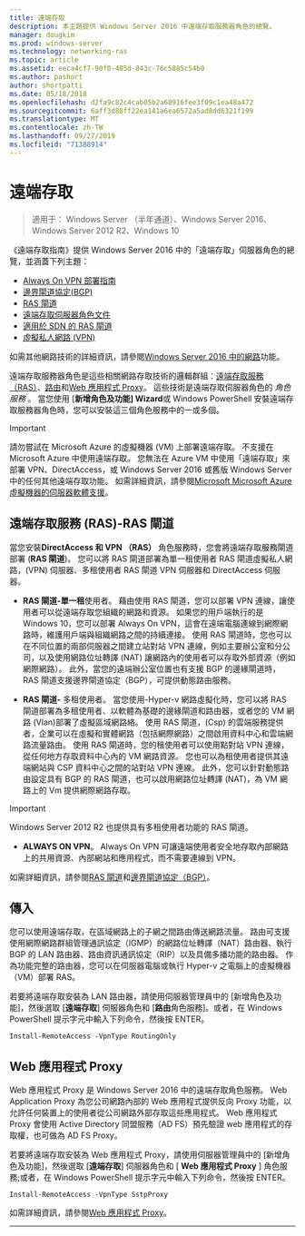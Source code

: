 ```yaml
---
title: 遠端存取
description: 本主題提供 Windows Server 2016 中遠端存取服務器角色的總覽。
manager: dougkim
ms.prod: windows-server
ms.technology: networking-ras
ms.topic: article
ms.assetid: eeca4cf7-90f0-485d-843c-76c5885c54b0
ms.author: pashort
author: shortpatti
ms.date: 05/18/2018
ms.openlocfilehash: d2fa9c82c4cab05b2a60916fee3f09c1ea48a472
ms.sourcegitcommit: 6aff3d88ff22ea141a6ea6572a5ad8dd6321f199
ms.translationtype: MT
ms.contentlocale: zh-TW
ms.lasthandoff: 09/27/2019
ms.locfileid: "71388914"
---
```

# <a name="remote-access"></a>遠端存取

>適用于： Windows Server （半年通道）、Windows Server 2016、Windows Server 2012 R2、Windows 10

《遠端存取指南》提供 Windows Server 2016 中的「遠端存取」伺服器角色的總覽，並涵蓋下列主題：

- [Always On VPN 部署指南](vpn/always-on-vpn/deploy/always-on-vpn-deploy.md)
- [邊界閘道協定&#40;BGP&#41;](bgp/Border-Gateway-Protocol-BGP.md)
- [RAS 閘道](ras-gateway/RAS-Gateway.md) 
- [遠端存取伺服器角色文件](ras/Remote-Access-Server-Role-Documentation.md)
- [適用於 SDN 的 RAS 閘道](../../networking/sdn/technologies/network-function-virtualization/RAS-Gateway-for-SDN.md)
- [虛擬私人網路 (VPN)](vpn/vpn-top.md)
 
如需其他網路技術的詳細資訊，請參閱[Windows Server 2016 中的網路](https://docs.microsoft.com/windows-server/networking/networking)功能。

遠端存取服務器角色是這些相關網路存取技術的邏輯群組：[遠端存取服務（RAS）](#bkmk_da)、[路由](#bkmk_rras)和[Web 應用程式 Proxy](#bkmk_proxy)。 這些技術是遠端存取伺服器角色的 *角色服務* 。 當您使用 [**新增角色及功能] Wizard**或 Windows PowerShell 安裝遠端存取服務器角色時，您可以安裝這三個角色服務中的一或多個。

>[!IMPORTANT]
>請勿嘗試在 Microsoft Azure 的虛擬機器 \(VM\) 上部署遠端存取。 不支援在 Microsoft Azure 中使用遠端存取。 您無法在 Azure VM 中使用「遠端存取」來部署 VPN、DirectAccess，或 Windows Server 2016 或舊版 Windows Server 中的任何其他遠端存取功能。 如需詳細資訊，請參閱[Microsoft Microsoft Azure 虛擬機器的伺服器軟體支援](https://support.microsoft.com/help/2721672/microsoft-server-software-support-for-microsoft-azure-virtual-machines)。

## <a name="bkmk_da"></a>遠端存取服務 \(RAS\)-RAS 閘道

當您安裝**DirectAccess 和 VPN （RAS）** 角色服務時，您會將遠端存取服務閘道部署 \(**RAS 閘道**\)。 您可以將 RAS 閘道部署為單一租使用者 RAS 閘道虛擬私人網路，\(VPN\) 伺服器、多租使用者 RAS 閘道 VPN 伺服器和 DirectAccess 伺服器。

- **RAS 閘道-單一租**使用者。 藉由使用 RAS 閘道，您可以部署 VPN 連線，讓使用者可以從遠端存取您組織的網路和資源。 如果您的用戶端執行的是 Windows 10，您可以部署 Always On VPN，這會在遠端電腦連線到網際網路時，維護用戶端與組織網路之間的持續連接。 使用 RAS 閘道時，您也可以在不同位置的兩部伺服器之間建立站對站 VPN 連線，例如主要辦公室和分公司，以及使用網路位址轉譯 \(NAT\) 讓網路內的使用者可以存取外部資源（例如網際網路）。 此外，當您的遠端辦公室位置也有支援 BGP 的邊緣閘道時，RAS 閘道支援邊界閘道協定（BGP），可提供動態路由服務。

- **RAS 閘道-** 多租使用者。 當您使用\-Hyper-v 網路虛擬化時，您可以將 RAS 閘道部署為多租使用者、以軟體為基礎的邊緣閘道和路由器，或者您的 VM 網路 \(Vlan\)部署了虛擬區域網路絡。 使用 RAS 閘道，\(Csp\) 的雲端服務提供者，企業可以在虛擬和實體網路（包括網際網路）之間啟用資料中心和雲端網路流量路由。 使用 RAS 閘道時，您的租使用者可以使用點對站 VPN 連線，從任何地方存取資料中心內的 VM 網路資源。 您也可以為租使用者提供其遠端網站與 CSP 資料中心之間的站對站 VPN 連線。 此外，您可以針對動態路由設定具有 BGP 的 RAS 閘道，也可以啟用網路位址轉譯 \(NAT\)，為 VM 網路上的 Vm 提供網際網路存取。

>[!IMPORTANT]
> Windows Server 2012 R2 也提供具有多租使用者功能的 RAS 閘道。

- **ALWAYS ON VPN**。 Always On VPN 可讓遠端使用者安全地存取內部網路上的共用資源、內部網站和應用程式，而不需要連線到 VPN。 

如需詳細資訊，請參閱[RAS 閘道](ras-gateway/RAS-Gateway.md)和[邊界閘道協定（BGP）](bgp/Border-Gateway-Protocol-BGP.md)。

## <a name="bkmk_rras"></a>傳入

您可以使用遠端存取，在區域網路上的子網之間路由傳送網路流量。 路由可支援使用網際網路群組管理通訊協定（IGMP）的網路位址轉譯（NAT）路由器、執行 BGP 的 LAN 路由器、路由資訊通訊協定（RIP）以及具備多播功能的路由器。 作為功能完整的路由器，您可以在伺服器電腦或執行 Hyper-v 之電腦上的虛擬機器（VM）部署 RAS。

若要將遠端存取安裝為 LAN 路由器，請使用伺服器管理員中的 [新增角色及功能]，然後選取 [**遠端存取**] 伺服器角色和 [**路由**角色服務]。或者，在 Windows PowerShell 提示字元中輸入下列命令，然後按 ENTER。

```  
Install-RemoteAccess -VpnType RoutingOnly
```  

## <a name="bkmk_proxy"></a>Web 應用程式 Proxy

Web 應用程式 Proxy 是 Windows Server 2016 中的遠端存取角色服務。 Web Application Proxy 為您公司網路內部的 Web 應用程式提供反向 Proxy 功能，以允許任何裝置上的使用者從公司網路外部存取這些應用程式。 Web 應用程式 Proxy 會使用 Active Directory 同盟服務（AD FS）預先驗證 web 應用程式的存取權，也可做為 AD FS Proxy。

若要將遠端存取安裝為 Web 應用程式 Proxy，請使用伺服器管理員中的 [新增角色及功能]，然後選取 [**遠端存取**] 伺服器角色和 [ **Web 應用程式 Proxy** ] 角色服務;或者，在 Windows PowerShell 提示字元中輸入下列命令，然後按 ENTER。  

```  
Install-RemoteAccess -VpnType SstpProxy  
```  

如需詳細資訊，請參閱[Web 應用程式 Proxy](https://technet.microsoft.com/windows-server-docs/identity/web-application-proxy/web-application-proxy-windows-server)。


---